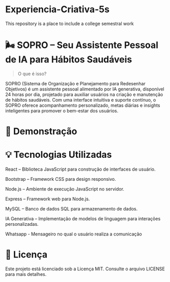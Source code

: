 # Experiencia-Criativa-5s
This repository is a place to include a college semestral work

# 🌬️ SOPRO – Seu Assistente Pessoal de IA para Hábitos Saudáveis

> O que é isso?

SOPRO (Sistema de Organização e Planejamento para Redesenhar Objetivos) é um assistente pessoal alimentado por IA generativa, disponível 24 horas por dia, projetado para auxiliar usuários na criação e manutenção de hábitos saudáveis. Com uma interface intuitiva e suporte contínuo, o SOPRO oferece acompanhamento personalizado, metas diárias e insights inteligentes para promover o bem-estar dos usuários.

# 🚀 Demonstração

# 💡 Tecnologias Utilizadas
React – Biblioteca JavaScript para construção de interfaces de usuário.

Bootstrap – Framework CSS para design responsivo.

Node.js – Ambiente de execução JavaScript no servidor.

Express – Framework web para Node.js.

MySQL – Banco de dados SQL para armazenamento de dados.

IA Generativa – Implementação de modelos de linguagem para interações personalizadas.

Whatsapp - Mensageiro no qual o usuário realiza a comunicação

# 📄 Licença
Este projeto está licenciado sob a Licença MIT. Consulte o arquivo LICENSE para mais detalhes.
